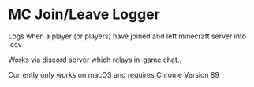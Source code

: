 # MC Join/Leave Logger
Logs when a player (or players) have joined and left minecraft server into .csv 

Works via discord server which relays in-game chat..

Currently only works on macOS and requires Chrome Version 89
